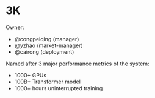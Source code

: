 # 3K

Owner:
* @congpeiqing (manager)
* @yzhao (market-manager)
* @cairong (deployment)

Named after 3 major performance metrics of the system:
* 1000+ GPUs
* 100B+ Transformer model
* 1000+ hours uninterrupted training

